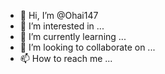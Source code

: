 - 👋 Hi, I’m @Ohai147
- 👀 I’m interested in ...
- 🌱 I’m currently learning ...
- 💞️ I’m looking to collaborate on ...
- 📫 How to reach me ...

<!---
Ohai147/Ohai147 is a ✨ special ✨ repository because its `README.md` (this file) appears on your GitHub profile.
You can click the Preview link to take a look at your changes.
--->
